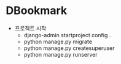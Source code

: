 # DBookmark

- 프로젝트 시작
    - django-admin startproject config .
    - python manage.py migrate
    - python manage.py createsuperuser
    - python manage.py runserver

    